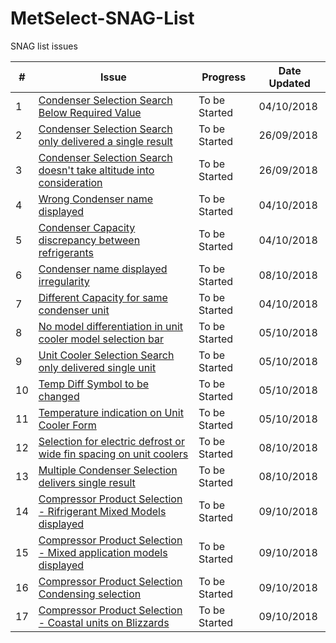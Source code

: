 # MetSelect-SNAG-List
SNAG list issues 

| # | Issue | Progress | Date Updated |
| --- |  ---  | ------ | ------ |
| 1 |[Condenser Selection Search Below Required Value](https://github.com/NicDup/MetSelect-SNAG-List/blob/master/SNAG_1.md)|  To be Started | 04/10/2018 |
| 2 |[Condenser Selection Search only delivered a single result](https://github.com/NicDup/MetSelect-SNAG-List/blob/master/SNAG_2.md)|  To be Started | 26/09/2018 |
| 3 |[Condenser Selection Search doesn't take altitude into consideration](https://github.com/NicDup/MetSelect-SNAG-List/blob/master/SNAG_3.md)|  To be Started | 26/09/2018 |
| 4 |[Wrong Condenser name displayed](https://github.com/NicDup/MetSelect-SNAG-List/blob/master/SNAG_4.md)|  To be Started | 04/10/2018 |
| 5 |[Condenser Capacity discrepancy between refrigerants](https://github.com/NicDup/MetSelect-SNAG-List/blob/master/SNAG_5.md)|  To be Started | 04/10/2018 |
| 6 |[Condenser name displayed irregularity](https://github.com/NicDup/MetSelect-SNAG-List/blob/master/SNAG_6.md)|  To be Started | 08/10/2018 |
| 7 |[Different Capacity for same condenser unit](https://github.com/NicDup/MetSelect-SNAG-List/blob/master/SNAG_7.md)|  To be Started | 04/10/2018 |
| 8 |[No model differentiation in unit cooler model selection bar](https://github.com/NicDup/MetSelect-SNAG-List/blob/master/SNAG_8.md)|  To be Started | 05/10/2018 |
| 9 |[Unit Cooler Selection Search only delivered single unit](https://github.com/NicDup/MetSelect-SNAG-List/blob/master/SNAG_9.md)|  To be Started | 05/10/2018 |
| 10 |[Temp Diff Symbol to be changed](https://github.com/NicDup/MetSelect-SNAG-List/blob/master/SNAG_10.md)|  To be Started | 05/10/2018 |
| 11 |[Temperature indication on Unit Cooler Form](https://github.com/NicDup/MetSelect-SNAG-List/blob/master/SNAG_11.md)|  To be Started | 05/10/2018 |
| 12 |[Selection for electric defrost or wide fin spacing on unit coolers](https://github.com/NicDup/MetSelect-SNAG-List/blob/master/SNAG_12.md)|  To be Started | 08/10/2018 |
| 13 |[Multiple Condenser Selection delivers single result](https://github.com/NicDup/MetSelect-SNAG-List/blob/master/SNAG_13.md)|  To be Started | 08/10/2018 |
| 14 |[Compressor Product Selection - Rifrigerant Mixed Models displayed](https://github.com/NicDup/MetSelect-SNAG-List/blob/master/SNAG_14.md)|  To be Started | 09/10/2018 |
| 15 |[Compressor Product Selection - Mixed application models displayed](https://github.com/NicDup/MetSelect-SNAG-List/blob/master/SNAG_15.md)|  To be Started | 09/10/2018 |
| 16 |[Compressor Product Selection Condensing selection](https://github.com/NicDup/MetSelect-SNAG-List/blob/master/SNAG_16.md)|  To be Started | 09/10/2018 |
| 17 |[Compressor Product Selection - Coastal units on Blizzards](https://github.com/NicDup/MetSelect-SNAG-List/blob/master/SNAG_17.md)|  To be Started | 09/10/2018 |




